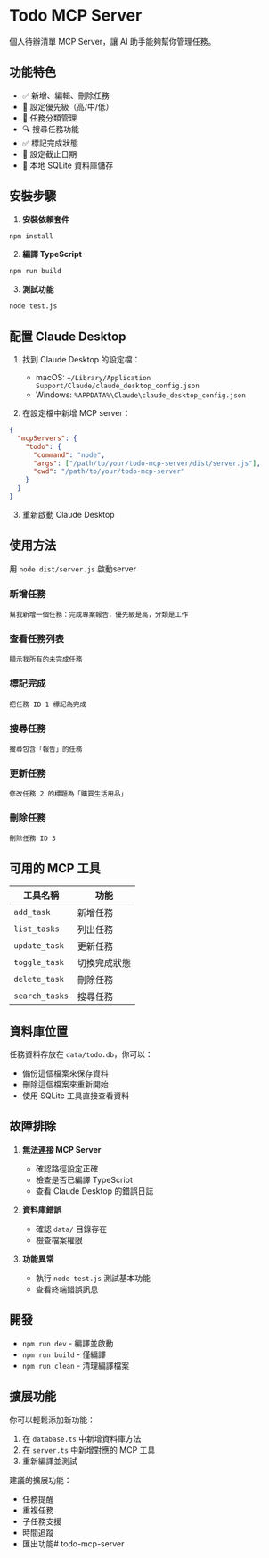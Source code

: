 # Todo MCP Server

個人待辦清單 MCP Server，讓 AI 助手能夠幫你管理任務。

## 功能特色

- ✅ 新增、編輯、刪除任務
- 🎯 設定優先級（高/中/低）
- 📂 任務分類管理
- 🔍 搜尋任務功能
- ✅ 標記完成狀態
- 📅 設定截止日期
- 💾 本地 SQLite 資料庫儲存

## 安裝步驟

1. **安裝依賴套件**
```bash
npm install
```

2. **編譯 TypeScript**
```bash
npm run build
```

3. **測試功能**
```bash
node test.js
```

## 配置 Claude Desktop

1. 找到 Claude Desktop 的設定檔：
   - macOS: `~/Library/Application Support/Claude/claude_desktop_config.json`
   - Windows: `%APPDATA%\Claude\claude_desktop_config.json`

2. 在設定檔中新增 MCP server：
```json
{
  "mcpServers": {
    "todo": {
      "command": "node",
      "args": ["/path/to/your/todo-mcp-server/dist/server.js"],
      "cwd": "/path/to/your/todo-mcp-server"
    }
  }
}
```

3. 重新啟動 Claude Desktop

## 使用方法

用 `node dist/server.js` 啟動server

### 新增任務
```
幫我新增一個任務：完成專案報告，優先級是高，分類是工作
```

### 查看任務列表
```
顯示我所有的未完成任務
```

### 標記完成
```
把任務 ID 1 標記為完成
```

### 搜尋任務
```
搜尋包含「報告」的任務
```

### 更新任務
```
修改任務 2 的標題為「購買生活用品」
```

### 刪除任務
```
刪除任務 ID 3
```

## 可用的 MCP 工具

| 工具名稱 | 功能 |
|---------|------|
| `add_task` | 新增任務 |
| `list_tasks` | 列出任務 |
| `update_task` | 更新任務 |
| `toggle_task` | 切換完成狀態 |
| `delete_task` | 刪除任務 |
| `search_tasks` | 搜尋任務 |

## 資料庫位置

任務資料存放在 `data/todo.db`，你可以：
- 備份這個檔案來保存資料
- 刪除這個檔案來重新開始
- 使用 SQLite 工具直接查看資料

## 故障排除

1. **無法連接 MCP Server**
   - 確認路徑設定正確
   - 檢查是否已編譯 TypeScript
   - 查看 Claude Desktop 的錯誤日誌

2. **資料庫錯誤**
   - 確認 `data/` 目錄存在
   - 檢查檔案權限

3. **功能異常**
   - 執行 `node test.js` 測試基本功能
   - 查看終端錯誤訊息

## 開發

- `npm run dev` - 編譯並啟動
- `npm run build` - 僅編譯
- `npm run clean` - 清理編譯檔案

## 擴展功能

你可以輕鬆添加新功能：

1. 在 `database.ts` 中新增資料庫方法
2. 在 `server.ts` 中新增對應的 MCP 工具
3. 重新編譯並測試

建議的擴展功能：
- 任務提醒
- 重複任務
- 子任務支援
- 時間追蹤
- 匯出功能# todo-mcp-server

